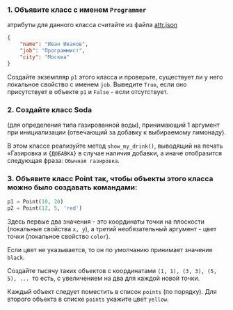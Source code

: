 
### 1. Объявите класс с именем `Programmer` 

атрибуты для данного класса считайте из файла  [attr.json](attr.json)

```json
{
    "name": "Иван Иванов",
    "job": "Программист", 
    "city": "Москва"
}
```

Создайте экземпляр `p1` этого класса и проверьте, существует ли у него локальное свойство с именем `job`. Выведите `True`, если оно присутствует в объекте `p1` и `False` - если отсутствует.




### 2.  Создайте класс Soda 

(для определения типа газированной воды), принимающий 1 аргумент при инициализации (отвечающий за добавку к выбираемому лимонаду). 

В этом классе реализуйте метод `show_my_drink()`, выводящий на печать «Газировка и `{ДОБАВКА}` в случае наличия добавки, а иначе отобразится следующая фраза: `Обычная газировка`.


### 3.  Объявите класс Point так, чтобы объекты этого класса можно было создавать командами:

```python
p1 = Point(10, 20)
p2 = Point(12, 5, 'red')
```

Здесь первые два значения - это координаты точки на плоскости (локальные свойства `x, y`), а третий необязательный аргумент - цвет точки (локальное свойство `color`).

Если цвет не указывается, то он по умолчанию принимает значение `black`.

Создайте тысячу таких объектов с координатами `(1, 1), (3, 3), (5, 5), ... `то есть, с увеличением на два для каждой новой точки. 

Каждый объект следует поместить в список `points` (по порядку). Для второго объекта в списке `points` укажите цвет `yellow`.


